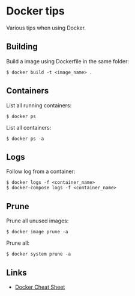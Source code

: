 # Docker tips

Various tips when using Docker.

## Building

Build a image using Dockerfile in the same folder:

```
$ docker build -t <image_name> .
```

## Containers

List all running containers:

```
$ docker ps
```

List all containers:

```
$ docker ps -a
```

## Logs

Follow log from a container:

```
$ docker logs -f <container_name>
$ docker-compose logs -f <container_name>
```

## Prune

Prune all unused images:

```
$ docker image prune -a
```

Prune all:

```
$ docker system prune -a
```

## Links

- [Docker Cheat Sheet](https://github.com/wsargent/docker-cheat-sheet)
